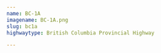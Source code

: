 ```yaml
---
name: BC-1A
imagename: BC-1A.png
slug: bc1a
highwaytype: British Columbia Provincial Highway

---
```


